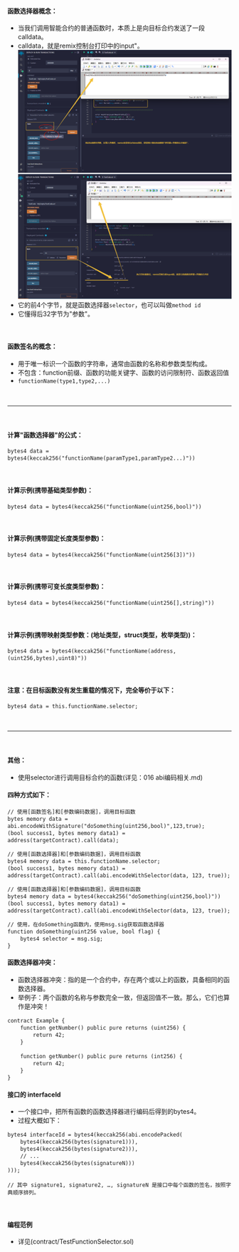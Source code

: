 #### 函数选择器概念：
- 当我们调用智能合约的普通函数时，本质上是向目标合约发送了一段calldata。
- calldata，就是remix控制台打印中的input"。
![](../images/Calldata-Input-Remix_1.png "")
![](../images/Calldata-Input-Remix_2.png "")
- 它的前4个字节，就是函数选择器```selector```，也可以叫做```method id```
- 它懂得后32字节为"参数"。

　

#### 函数签名的概念：
- 用于唯一标识一个函数的字符串，通常由函数的名称和参数类型构成。
- 不包含：function前缀、函数的功能关键字、函数的访问限制符、函数返回值
- ```functionName(type1,type2,...)```

　

---------------------------------------------------------------------

　

#### 计算"函数选择器"的公式：
```
bytes4 data = bytes4(keccak256("functionName(paramType1,paramType2...)"))
```

　

#### 计算示例(携带基础类型参数)：
```
bytes4 data = bytes4(keccak256("functionName(uint256,bool)"))
```

　

#### 计算示例(携带固定长度类型参数)：
```
bytes4 data = bytes4(keccak256("functionName(uint256[3])"))
```

　

#### 计算示例(携带可变长度类型参数)：
```
bytes4 data = bytes4(keccak256("functionName(uint256[],string)"))
```

　

#### 计算示例(携带映射类型参数：(地址类型，struct类型，枚举类型))：
```
bytes4 data = bytes4(keccak256("functionName(address,(uint256,bytes),uint8)"))
```

　

#### 注意：在目标函数没有发生重载的情况下，完全等价于以下：
```
bytes4 data = this.functionName.selector;
```

　

--------------------------------------------------------------------------------------

　

#### 其他：
- 使用selector进行调用目标合约的函数(详见：016 abi编码相关.md)

#### 四种方式如下：
```
// 使用[函数签名]和[参数编码数据]，调用目标函数
bytes memory data = abi.encodeWithSignature("doSomething(uint256,bool)",123,true);
(bool success1, bytes memory data1) = address(targetContract).call(data);
```
```
// 使用[函数选择器]和[参数编码数据]，调用目标函数
bytes4 memory data = this.functionName.selector;
(bool success1, bytes memory data1) = address(targetContract).call(abi.encodeWithSelector(data, 123, true));
```
```
// 使用[函数选择器]和[参数编码数据]，调用目标函数
bytes4 memory data = bytes4(keccak256("doSomething(uint256,bool)"))
(bool success1, bytes memory data1) = address(targetContract).call(abi.encodeWithSelector(data, 123, true));
```
```
// 使用，在doSomething函数内，使用msg.sig获取函数选择器
function doSomething(uint256 value, bool flag) {
    bytes4 selector = msg.sig;
}
```

#### 函数选择器冲突：
- 函数选择器冲突：指的是一个合约中，存在两个或以上的函数，具备相同的函数选择器。
- 举例子：两个函数的名称与参数完全一致，但返回值不一致。那么，它们也算作是冲突！
```
contract Example {
    function getNumber() public pure returns (uint256) {
        return 42;
    }

    function getNumber() public pure returns (int256) {
        return 42;
    }
}
```

#### 接口的 interfaceId
- 一个接口中，把所有函数的函数选择器进行编码后得到的bytes4。
- 过程大概如下：
```
bytes4 interfaceId = bytes4(keccak256(abi.encodePacked(
    bytes4(keccak256(bytes(signature1))),
    bytes4(keccak256(bytes(signature2))),
    // ...
    bytes4(keccak256(bytes(signatureN)))
)));

// 其中 signature1, signature2, …, signatureN 是接口中每个函数的签名，按照字典顺序排列。
```
　

#### 编程范例
- 详见(contract/TestFunctionSelector.sol)